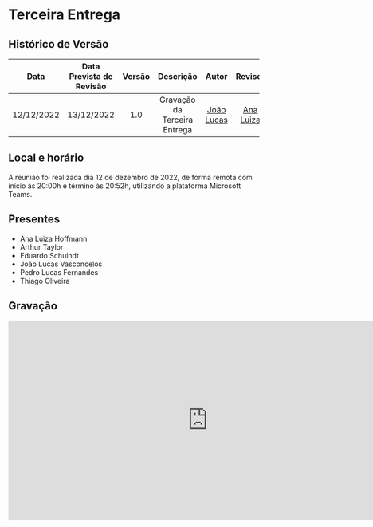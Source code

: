 # Terceira Entrega

## Histórico de Versão
|Data|Data Prevista de Revisão|Versão|Descrição|Autor|Revisor|
| :----------: |:-----------:| :------: | :-----------: | :---------: |:---------: |
|12/12/2022|13/12/2022|1.0|Gravação da Terceira Entrega| [João Lucas](https://github.com/Hackairos)| [Ana Luiza](https://github.com/AnHoff) |

## Local e horário

A reunião foi realizada dia 12 de dezembro de 2022, de forma remota com início às 20:00h e término às 20:52h, utilizando a plataforma Microsoft Teams.

## Presentes

- Ana Luiza Hoffmann
- Arthur Taylor
- Eduardo Schuindt
- João Lucas Vasconcelos
- Pedro Lucas Fernandes
- Thiago Oliveira

## Gravação

<center>
<iframe width="800" height="400" src="https://www.youtube-nocookie.com/embed/AtD5gDehAso" frameborder="0" allow="accelerometer; autoplay; clipboard-write; encrypted-media; gyroscope; picture-in-picture" allowfullscreen></iframe>
</center>
